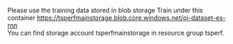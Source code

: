 Please use the training data stored in blob storage Train under this container   https://tsperfmainstorage.blob.core.windows.net/oj-dataset-es-rnn   
You can find storage account tsperfmainstorage in resource group tsperf. 
